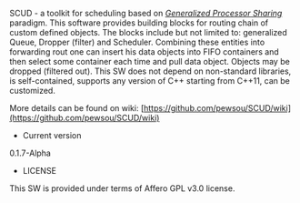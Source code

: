 SCUD - a toolkit for scheduling based on [_Generalized Processor Sharing_](https://en.wikipedia.org/wiki/Generalized_processor_sharing) paradigm. 
This software provides building blocks for routing chain of custom defined objects. 
The blocks include but not limited to: generalized Queue, Dropper (filter) and Scheduler. 
Combining these entities into forwarding rout one can insert his data objects into FIFO containers and then select some container each time and pull data object. 
Objects may be dropped (filtered out). This SW does not depend on non-standard libraries, is self-contained, supports any version of C++ starting from C++11, can be customized.

More details can be found on wiki: [https://github.com/pewsou/SCUD/wiki](https://github.com/pewsou/SCUD/wiki)

* Current version

0.1.7-Alpha


* LICENSE

This SW is provided under terms of Affero GPL v3.0 license.
